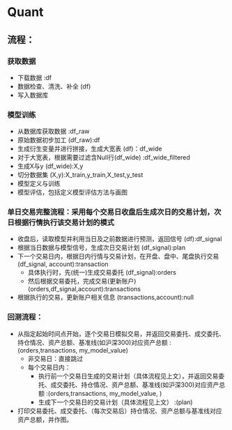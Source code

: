 # Quant

## 流程：
### 获取数据
- 下载数据    :df
- 数据检查、清洗、补全 (df)
- 写入数据库

### 模型训练
- 从数据库获取数据    :df_raw
- 原始数据初步加工    (df_raw):df
- 生成衍生变量并进行拼接，生成大宽表   (df)：df_wide
- 对于大宽表，根据需要过滤含Null行(df_wide)     :df_wide_filtered
- 生成X与y   (df_wide):X,y
- 切分数据集   (X,y):X_train,y_train,X_test,y_test
- 模型定义与训练
- 模型评估，包括定义模型评估方法与画图


### 单日交易完整流程：采用每个交易日收盘后生成次日的交易计划，次日根据行情执行该交易计划的模式
- 收盘后，读取模型并利用当日及之前数据进行预测，返回信号 (df):df_signal
- 根据当日数据与模型信号，生成次日交易计划    (df_signal):plan
- 下一个交易日内，根据日内行情与交易计划，在开盘、盘中、尾盘执行交易   (df_signal, account):transaction
    - 具体执行时，先(统一)生成交易委托   (df_signal):orders
    - 然后根据交易委托，完成交易(更新账户)       (orders,df_signal,account):transactions
- 根据执行的交易，更新账户相关信息        (transactions,account):null


### 回测流程：
- 从指定起始时间点开始，逐个交易日模拟交易，并返回交易委托、成交委托、持仓情况、资产总额、基准线(如沪深300)对应资产总额 :(orders,transactions, my_model_value)
    - 非交易日：直接跳过
    - 每个交易日内：
        - 执行前一个交易日生成的交易计划（具体流程见上文），并返回交易委托、成交委托、持仓情况、资产总额、基准线(如沪深300)对应资产总额 :(orders,transactions, my_model_value, )
        - 生成下一个交易日的交易计划（具体流程见上文）  :(plan)
- 打印交易委托、成交委托、（每次交易后）持仓情况、资产总额与基准线对应资产总额，并作图。